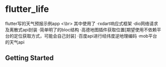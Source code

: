 # flutter_life

flutter写的天气预报示例app <\br>
其中使用了
·rxdart响应式框架
·dio网络请求及离散式api封装
·简单明了的bloc结构
·高德地图插件获取位置[期望使用不依赖平台的定位获取方式，可能会自己封装]
·百度api进行经纬度逆地理编码
·mob平台的天气api

## Getting Started


